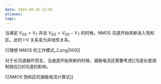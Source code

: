 ```yaml
---
date: 2024-08-26 12:05
aliases: 
tags: 
---
```

当满足 $V_{GS}>V_{T}$ 并且 $V_{DS}>V_{GS}-V_{T}$ 的时候，NMOS 沟道开始夹断进入饱和区。此时 I-V 关系变为非线性关系。

![[理想 NMOS 的工作模式_2.png|500]]

对于长沟道器件而言，当通道开始夹断的时候，漏极电流还需要考虑[[沟道长度调制效应]]对沟道的影响。

![[NMOS 饱和区的漏极电流计算式]]
